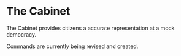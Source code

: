 # The Cabinet

The Cabinet provides citizens a accurate representation at a mock democracy.

Commands are currently being revised and created.
